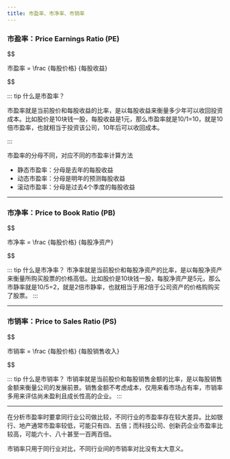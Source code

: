 ```yaml
---
title: 市盈率、市净率、市销率
---
```


### 市盈率：Price Earnings Ratio (PE)

$$

市盈率 = \frac {每股价格} {每股收益}

$$

::: tip 什么是市盈率？

市盈率就是当前股价和每股收益的比率，是以每股收益来衡量多少年可以收回投资成本。比如股价是10块钱一股，每股收益是1元，那么市盈率就是10/1=10，就是10倍市盈率，也就相当于投资该公司，10年后可以收回成本。

:::

市盈率的分母不同，对应不同的市盈率计算方法

- 静态市盈率：分母是去年的每股收益
- 动态市盈率：分母是明年的预测每股收益
- 滚动市盈率：分母是过去4个季度的每股收益

***
### 市净率：Price to Book Ratio (PB)

$$

市净率 = \frac {每股价格} {每股净资产}

$$

::: tip 什么是市净率？
市净率就是当前股价和每股净资产的比率，是以每股净资产来衡量所购买股票的价格高低。比如股价是10块钱一股，每股净资产是5元，那么市静率就是10/5=2，就是2倍市静率，也就相当于用2倍于公司资产的价格购购买了股票。
:::


***
### 市销率：Price to Sales Ratio (PS)

$$

市销率 = \frac {每股价格} {每股销售收入}

$$

::: tip 什么是市销率？
市销率就是当前股价和每股销售金额的比率，是以每股销售金额来衡量公司的发展前景。销售金额不考虑成本，仅用来看市场占有率，市销率多用来评估尚未盈利且成长性高的企业。
:::

***

在分析市盈率时要拿同行业公司做比较，不同行业的市盈率存在较大差异。比如银行、地产通常市盈率较低，可能只有四、五倍；而科技公司、创新药企业市盈率比较高，可能六十、八十甚至一百两百倍。

市销率只用于同行业对比，不同行业间的市销率对比没有太大意义。